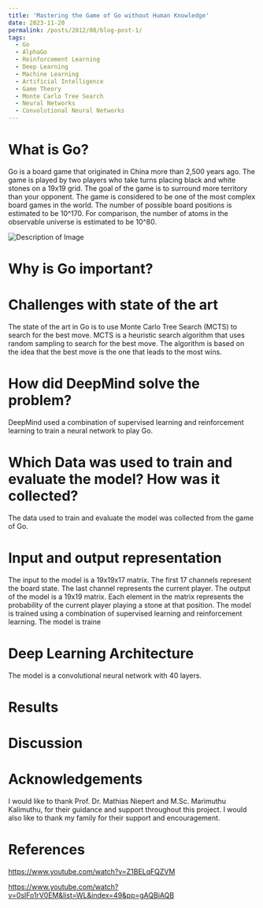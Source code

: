 ```yaml
---
title: 'Mastering the Game of Go without Human Knowledge'
date: 2023-11-20
permalink: /posts/2012/08/blog-post-1/
tags:
  - Go
  - AlphaGo
  - Reinforcement Learning
  - Deep Learning
  - Machine Learning
  - Artificial Intelligence
  - Game Theory
  - Monte Carlo Tree Search
  - Neural Networks
  - Convolutional Neural Networks
---
```



What is Go?
======
Go is a board game that originated in China more than 2,500 years ago. The game is played by two players who take turns placing black and white stones on a 19x19 grid. The goal of the game is to surround more territory than your opponent. The game is considered to be one of the most complex board games in the world. The number of possible board positions is estimated to be 10^170. For comparison, the number of atoms in the observable universe is estimated to be 10^80. 

![Description of Image](./images/500x300.png)

Why is Go important?
======



Challenges with state of the art
======
The state of the art in Go is to use Monte Carlo Tree Search (MCTS) to search for the best move. MCTS is a heuristic search algorithm that uses random sampling to search for the best move. The algorithm is based on the idea that the best move is the one that leads to the most wins. 

How did DeepMind solve the problem?
======
DeepMind used a combination of supervised learning and reinforcement learning to train a neural network to play Go.


Which Data was used to train and evaluate the model? How was it collected?
======
The data used to train and evaluate the model was collected from the game of Go. 


Input and output representation
======
The input to the model is a 19x19x17 matrix. The first 17 channels represent the board state. The last channel represents the current player. The output of the model is a 19x19 matrix. Each element in the matrix represents the probability of the current player playing a stone at that position. The model is trained using a combination of supervised learning and reinforcement learning. The model is traine


Deep Learning Architecture
======
The model is a convolutional neural network with 40 layers. 


Results
====== 



Discussion
======



Acknowledgements
======
I would like to thank Prof. Dr. Mathias Niepert and M.Sc. Marimuthu Kalimuthu, for their guidance and support throughout this project. I would also like to thank my family for their support and encouragement.


References
======
https://www.youtube.com/watch?v=Z1BELqFQZVM

https://www.youtube.com/watch?v=0slFo1rV0EM&list=WL&index=49&pp=gAQBiAQB
